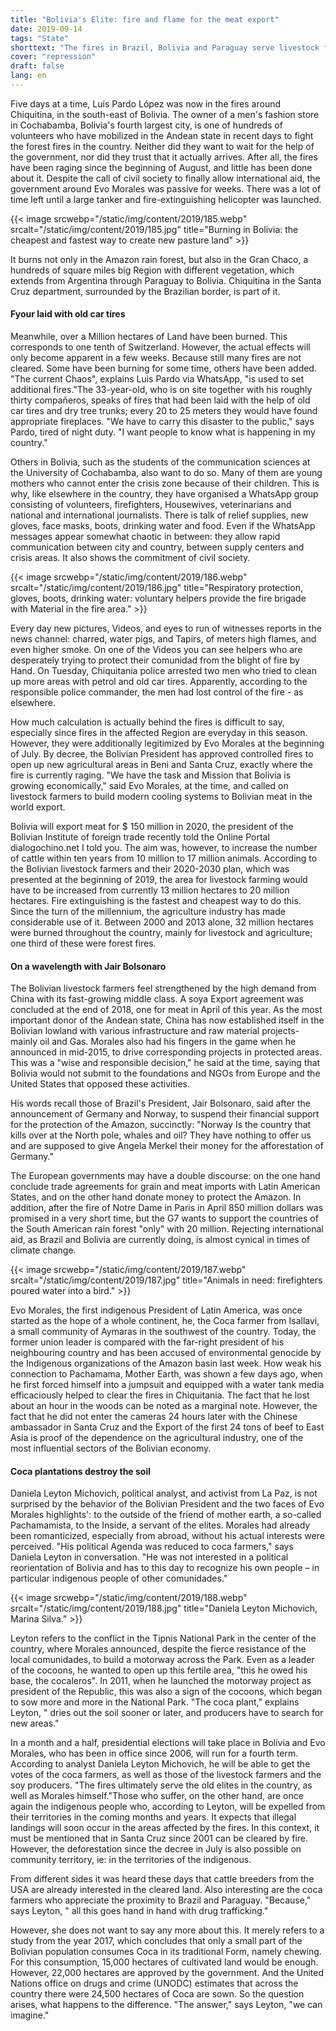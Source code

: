 ```yaml
---
title: "Bolivia's Elite: fire and flame for the meat export"
date: 2019-09-14
tags: "State"
shorttext: "The fires in Brazil, Bolivia and Paraguay serve livestock farming, Europe, Asia and drug trafficking."
cover: "repression"
draft: false
lang: en
---
```


Five days at a time, Luis Pardo López was now in the fires around Chiquitina, in the south-east of Bolivia. The owner of a men's fashion store in Cochabamba, Bolivia's fourth largest city, is one of hundreds of volunteers who have mobilized in the Andean state in recent days to fight the forest fires in the country. Neither did they want to wait for the help of the government, nor did they trust that it actually arrives. After all, the fires have been raging since the beginning of August, and little has been done about it. Despite the call of civil society to finally allow international aid, the government around Evo Morales was passive for weeks. There was a lot of time left until a large tanker and fire-extinguishing helicopter was launched.

{{< image srcwebp="/static/img/content/2019/185.webp" srcalt="/static/img/content/2019/185.jpg" title="Burning in Bolivia: the cheapest and fastest way to create new pasture land" >}}

It burns not only in the Amazon rain forest, but also in the Gran Chaco, a hundreds of square miles big Region with different vegetation, which extends from Argentina through Paraguay to Bolivia. Chiquitina in the Santa Cruz department, surrounded by the Brazilian border, is part of it.

#### Fyour laid with old car tires

Meanwhile, over a Million hectares of Land have been burned. This corresponds to one tenth of Switzerland. However, the actual effects will only become apparent in a few weeks. Because still many fires are not cleared. Some have been burning for some time, others have been added. "The current Chaos", explains Luis Pardo via WhatsApp, "is used to set additional fires."The 33-year-old, who is on site together with his roughly thirty compañeros, speaks of fires that had been laid with the help of old car tires and dry tree trunks; every 20 to 25 meters they would have found appropriate fireplaces. "We have to carry this disaster to the public," says Pardo, tired of night duty. "I want people to know what is happening in my country."

Others in Bolivia, such as the students of the communication sciences at the University of Cochabamba, also want to do so. Many of them are young mothers who cannot enter the crisis zone because of their children. This is why, like elsewhere in the country, they have organised a WhatsApp group consisting of volunteers, firefighters, Housewives, veterinarians and national and international journalists. There is talk of relief supplies, new gloves, face masks, boots, drinking water and food. Even if the WhatsApp messages appear somewhat chaotic in between: they allow rapid communication between city and country, between supply centers and crisis areas. It also shows the commitment of civil society.

{{< image srcwebp="/static/img/content/2019/186.webp" srcalt="/static/img/content/2019/186.jpg" title="Respiratory protection, gloves, boots, drinking water: voluntary helpers provide the fire brigade with Material in the fire area." >}}

Every day new pictures, Videos, and eyes to run of witnesses reports in the news channel: charred, water pigs, and Tapirs, of meters high flames, and even higher smoke. On one of the Videos you can see helpers who are desperately trying to protect their comunidad from the blight of fire by Hand. On Tuesday, Chiquitania police arrested two men who tried to clean up more areas with petrol and old car tires. Apparently, according to the responsible police commander, the men had lost control of the fire - as elsewhere.

How much calculation is actually behind the fires is difficult to say, especially since fires in the affected Region are everyday in this season. However, they were additionally legitimized by Evo Morales at the beginning of July. By decree, the Bolivian President has approved controlled fires to open up new agricultural areas in Beni and Santa Cruz, exactly where the fire is currently raging. "We have the task and Mission that Bolivia is growing economically," said Evo Morales, at the time, and called on livestock farmers to build modern cooling systems to Bolivian meat in the world export.

Bolivia will export meat for $ 150 million in 2020, the president of the Bolivian Institute of foreign trade recently told the Online Portal dialogochino.net I told you. The aim was, however, to increase the number of cattle within ten years from 10 million to 17 million animals. According to the Bolivian livestock farmers and their 2020-2030 plan, which was presented at the beginning of 2019, the area for livestock farming would have to be increased from currently 13 million hectares to 20 million hectares. Fire extinguishing is the fastest and cheapest way to do this. Since the turn of the millennium, the agriculture industry has made considerable use of it. Between 2000 and 2013 alone, 32 million hectares were burned throughout the country, mainly for livestock and agriculture; one third of these were forest fires.

#### On a wavelength with Jair Bolsonaro 

The Bolivian livestock farmers feel strengthened by the high demand from China with its fast-growing middle class. A soya Export agreement was concluded at the end of 2018, one for meat in April of this year. As the most important donor of the Andean state, China has now established itself in the Bolivian lowland with various infrastructure and raw material projects-mainly oil and Gas. Morales also had his fingers in the game when he announced in mid-2015, to drive corresponding projects in protected areas. This was a "wise and responsible decision," he said at the time, saying that Bolivia would not submit to the foundations and NGOs from Europe and the United States that opposed these activities.

His words recall those of Brazil's President, Jair Bolsonaro, said after the announcement of Germany and Norway, to suspend their financial support for the protection of the Amazon, succinctly: "Norway Is the country that kills over at the North pole, whales and oil? They have nothing to offer us and are supposed to give Angela Merkel their money for the afforestation of Germany."

The European governments may have a double discourse: on the one hand conclude trade agreements for grain and meat imports with Latin American States, and on the other hand donate money to protect the Amazon. In addition, after the fire of Notre Dame in Paris in April 850 million dollars was promised in a very short time, but the G7 wants to support the countries of the South American rain forest "only" with 20 million. Rejecting international aid, as Brazil and Bolivia are currently doing, is almost cynical in times of climate change.

{{< image srcwebp="/static/img/content/2019/187.webp" srcalt="/static/img/content/2019/187.jpg" title="Animals in need: firefighters poured water into a bird." >}}

Evo Morales, the first indigenous President of Latin America, was once started as the hope of a whole continent, he, the Coca farmer from Isallavi, a small community of Aymaras in the southwest of the country. Today, the former union leader is compared with the far-right president of his neighbouring country and has been accused of environmental genocide by the Indigenous organizations of the Amazon basin last week. How weak his connection to Pachamama, Mother Earth, was shown a few days ago, when he first forced himself into a jumpsuit and equipped with a water tank media efficaciously helped to clear the fires in Chiquitania. The fact that he lost about an hour in the woods can be noted as a marginal note. However, the fact that he did not enter the cameras 24 hours later with the Chinese ambassador in Santa Cruz and the Export of the first 24 tons of beef to East Asia is proof of the dependence on the agricultural industry, one of the most influential sectors of the Bolivian economy.

#### Coca plantations destroy the soil

Daniela Leyton Michovich, political analyst, and activist from La Paz, is not surprised by the behavior of the Bolivian President and the two faces of Evo Morales highlights': to the outside of the friend of mother earth, a so-called Pachamamista, to the Inside, a servant of the elites. Morales had already been romanticized, especially from abroad, without his actual interests were perceived. "His political Agenda was reduced to coca farmers," says Daniela Leyton in conversation. "He was not interested in a political reorientation of Bolivia and has to this day to recognize his own people – in particular indigenous people of other comunidades."

{{< image srcwebp="/static/img/content/2019/188.webp" srcalt="/static/img/content/2019/188.jpg" title="Daniela Leyton Michovich, Marina Silva." >}}

Leyton refers to the conflict in the Tipnis National Park in the center of the country, where Morales announced, despite the fierce resistance of the local comunidades, to build a motorway across the Park. Even as a leader of the cocoons, he wanted to open up this fertile area, "this he owed his base, the cocaleros". In 2011, when he launched the motorway project as president of the Republic, this was also a sign of the cocoons, which began to sow more and more in the National Park. "The coca plant," explains Leyton, " dries out the soil sooner or later, and producers have to search for new areas."

In a month and a half, presidential elections will take place in Bolivia and Evo Morales, who has been in office since 2006, will run for a fourth term. According to analyst Daniela Leyton Michovich, he will be able to get the votes of the coca farmers, as well as those of the livestock farmers and the soy producers. "The fires ultimately serve the old elites in the country, as well as Morales himself."Those who suffer, on the other hand, are once again the indigenous people who, according to Leyton, will be expelled from their territories in the coming months and years. It expects that illegal landings will soon occur in the areas affected by the fires. In this context, it must be mentioned that in Santa Cruz since 2001 can be cleared by fire. However, the deforestation since the decree in July is also possible on community territory, ie: in the territories of the indigenous.

From different sides it was heard these days that cattle breeders from the USA are already interested in the cleared land. Also interesting are the coca farmers who appreciate the proximity to Brazil and Paraguay. "Because," says Leyton, " all this goes hand in hand with drug trafficking."

However, she does not want to say any more about this. It merely refers to a study from the year 2017, which concludes that only a small part of the Bolivian population consumes Coca in its traditional Form, namely chewing. For this consumption, 15,000 hectares of cultivated land would be enough. However, 22,000 hectares are approved by the government. And the United Nations office on drugs and crime (UNODC) estimates that across the country there were 24,500 hectares of Coca are sown. So the question arises, what happens to the difference. "The answer," says Leyton, "we can imagine."
